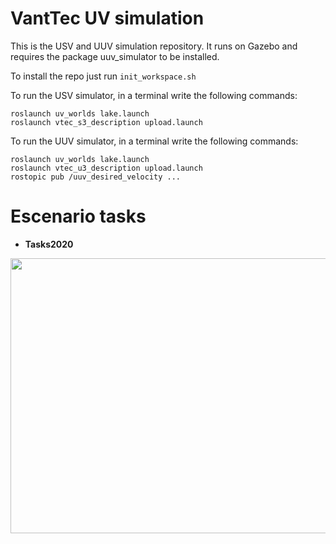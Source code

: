 # VantTec UV simulation

This is the USV and UUV simulation repository. It runs on Gazebo and requires the package uuv_simulator to be installed.

To install the repo just run `init_workspace.sh`

To run the USV simulator, in a terminal write the following commands:

 ```
roslaunch uv_worlds lake.launch
roslaunch vtec_s3_description upload.launch
```

To run the UUV simulator, in a terminal write the following commands:

```
roslaunch uv_worlds lake.launch
roslaunch vtec_u3_description upload.launch
rostopic pub /uuv_desired_velocity ...
```

# Escenario tasks

- **Tasks2020** 
<p align="center">
  <img src="https://github.com/vanttec/vanttec_uv_sim/blob/feature/testmissions/sim_challenges/scene.jpeg" width="600" height="440" align="center"/>

</p>

